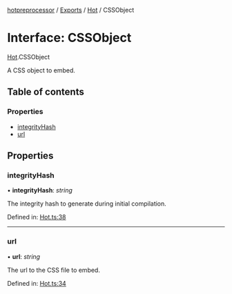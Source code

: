 [hotpreprocessor](../README.md) / [Exports](../modules.md) / [Hot](../modules/hot.md) / CSSObject

# Interface: CSSObject

[Hot](../modules/hot.md).CSSObject

A CSS object to embed.

## Table of contents

### Properties

- [integrityHash](hot.cssobject.md#integrityhash)
- [url](hot.cssobject.md#url)

## Properties

### integrityHash

• **integrityHash**: *string*

The integrity hash to generate during initial compilation.

Defined in: [Hot.ts:38](https://github.com/OurFreeLight/HotPreprocessor/blob/ff92735/src/Hot.ts#L38)

___

### url

• **url**: *string*

The url to the CSS file to embed.

Defined in: [Hot.ts:34](https://github.com/OurFreeLight/HotPreprocessor/blob/ff92735/src/Hot.ts#L34)

